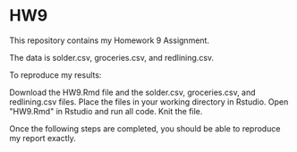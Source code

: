 # HW9
This repository contains my Homework 9 Assignment.

The data is solder.csv, groceries.csv, and redlining.csv.

To reproduce my results:

Download the HW9.Rmd file and the solder.csv, groceries.csv, and redlining.csv files. Place the files in your working directory in Rstudio. Open "HW9.Rmd" in Rstudio and run all code. Knit the file.

Once the following steps are completed, you should be able to reproduce my report exactly.

